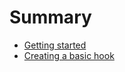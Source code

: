 # Summary

- [Getting started](./1_getting_started.md)
- [Creating a basic hook](./2_creating_a_basic_hook.md)

